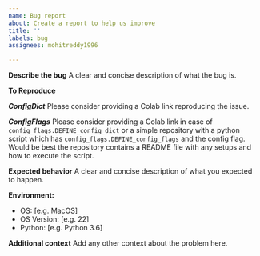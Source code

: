 ```yaml
---
name: Bug report
about: Create a report to help us improve
title: ''
labels: bug
assignees: mohitreddy1996

---
```


**Describe the bug**
A clear and concise description of what the bug is.

**To Reproduce**

***ConfigDict***
Please consider providing a Colab link reproducing the issue.

***ConfigFlags***
Please consider providing a Colab link in case of `config_flags.DEFINE_config_dict` or a simple repository with a python script which has `config_flags.DEFINE_config_flags` and the config flag. Would be best the repository contains a README file with any setups and how to execute the script.

**Expected behavior**
A clear and concise description of what you expected to happen.

**Environment:**
 - OS: [e.g. MacOS]
 - OS Version: [e.g. 22]
 - Python: [e.g. Python 3.6]

**Additional context**
Add any other context about the problem here.
